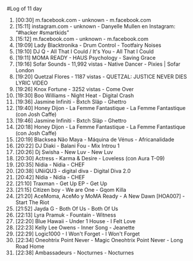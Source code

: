 #Log of 11 day

1. [00:30] m.facebook.com - unknown - m.facebook.com
1. [15:11] instagram.com - unknown - Danyelle Mullen en Instagram: “#hacker #smartkids”
1. [15:12] m.facebook.com - unknown - m.facebook.com
1. [19:09] Lady Blacktronika - Drum Control - Tootfairy Noises
1. [19:10] DJ Q - All That I Could / It's You - All That I Could
1. [19:11] MOMA READY - HAUS Psychology - Saving Grace
1. [19:16] Sofar Sounds - 11,992 vistas - Native Dancer - Pixies | Sofar London
1. [19:20] Quetzal Flores - 1187 vistas - QUETZAL:  JUSTICE NEVER DIES LYRIC VIDEO
1. [19:26] Knox Fortune - 3252 vistas - Come Over
1. [19:30] Boo Williams - Night Heat - Digital Crash
1. [19:36] Jasmine Infiniti - Bxtch Släp - Ghettro
1. [19:40] Honey Dijon - La Femme Fantastique - La Femme Fantastique (con Josh Caffe)
1. [19:46] Jasmine Infiniti - Bxtch Släp - Ghettro
1. [20:18] Honey Dijon - La Femme Fantastique - La Femme Fantastique (con Josh Caffe)
1. [20:19] Blacksea Não Maya - Máquina de Vénus - Africanalidade
1. [20:22] DJ Diaki - Balani Fou - Mix Introu 1
1. [20:26] Dj Swisha - New Luv - New Luv
1. [20:30] Actress - Karma & Desire - Loveless (con Aura T-09)
1. [20:35] Nídia - Nídia - CHEF
1. [20:38] UNiiQU3 - digital diva - Digital Diva 2.0
1. [20:42] Nídia - Nídia - CHEF
1. [21:10] Traxman - Get Up EP - Get Up
1. [21:15] Citizen boy - We are One - Gqom Killa
1. [21:20] AceMoma, AceMo y MoMA Ready - A New Dawn [HOA007] - Start The Riot
1. [21:52] Jayda G - Both Of Us - Both Of Us
1. [22:13] Lyra Pramuk - Fountain - Witness
1. [22:20] Blue Hawaii - Under 1 House - I Felt Love
1. [22:23] Kelly Lee Owens - Inner Song - Jeanette
1. [22:29] Logic1000 - I Won't Forget - I Won't Forget
1. [22:34] Oneohtrix Point Never - Magic Oneohtrix Point Never - Long Road Home
1. [22:38] Ambassadeurs - Nocturnes - Nocturnes

